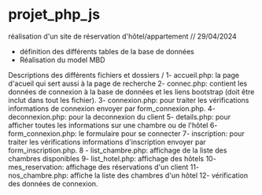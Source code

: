 # projet_php_js
réalisation d'un site de réservation d'hôtel/appartement
// 29/04/2024
- définition des différents tables de la base de données
- Réalisation du model MBD

Descriptions des différents fichiers et dossiers /
1- accueil.php: la page d'acueil qui sert aussi à la page de recherche
2- connec.php: contient les données de connexion à la base de données et les liens bootstrap (doit être inclut dans tout les fichier).
3- connexion.php: pour traiter les vérifications informations de connexion envoyer par form_connexion.php.
4- deconnexion.php: pour la deconnexion du client
5- details.php: pour afficher toutes les informations sur une chambre ou de l'hôtel
6- form_connexion.php: le formulaire pour se connecter
7- inscription: pour traiter les vérifications informations d'inscription envoyer par form_inscription.php.
8 - list_chambre.php: affichage de la liste des chambres disponibles
9- list_hotel.php: affichage des hôtels
10- mes_reservation: affichage des réservations d'un client
11- nos_chambre.php:  affiche la liste des chambres d'un hôtel
12- vérification des données de connexion.
